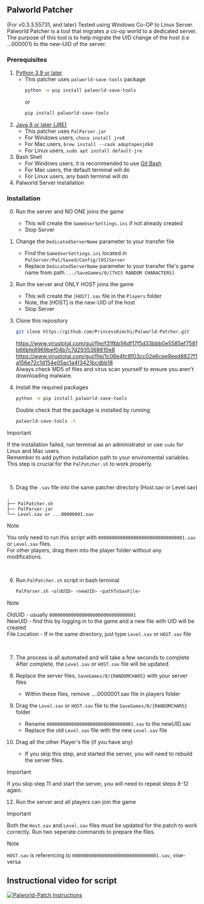 ## Palworld Patcher
(For v0.3.3.55731, and later) Tested using Windows Co-OP to Linux Server. <br>
Palworld Patcher is a tool that migrates a co-op world to a dedicated server.
The purpose of this tool is to help migrate the UID change of the host (i.e ...000001) to the new-UID of the server.

### Prerequisites
1. [Python 3.9 or later](https://www.python.org/downloads/)
    - This patcher uses `palworld-save-tools` package
      ```bash
      python -m pip install palworld-save-tools
      ```
        or
      ```bash
      pip install palworld-save-tools
      ```
3. [Java 8 or later (JRE)](https://www.java.com/en/download/manual.jsp)
    - This patcher uses `PalParser.jar`
    - For Windows users, `choco install jre8`
    - For Mac users, `brew install --cask adoptopenjdk8`
    - For Linux users, `sudo apt install default-jre`
4. Bash Shell
    - For Windows users, it is recommended to use [Git Bash](https://git-scm.com/downloads)
    - For Mac users, the default terminal will do
    - For Linux users, any bash terminal will do
5. Palworld Server Installation

### Installation
0. Run the server and NO ONE joins the game
    - This will create the `GameUserSettings.ini` if not already created
    - Stop Server
1. Change the `DedicatedServerName` parameter to your transfer file
    - Find the `GameUserSettings.ini` located in `PalServer/Pal/Saved/Config/[OS]Server`
    - Replace `DedicatedServerName` parameter to your transfer file's game name from path `.../SaveGames/0/[THIS RANDOM CHARACTERS]`
2. Run the server and ONLY HOST joins the game
    - This will create the `[HOST].sav` file in the `Players` folder
    - Note, the \[HOST\] is the new-UID of the host
    - Stop Server

3. Clone this repository
    ```bash
    git clone https://github.com/PrincessKimchi/Palworld-Patcher.git
    ```
    https://www.virustotal.com/gui/file/f31fbb56df17f5d33bbb0e5585ef7581b66bfe8969bef04b7c7d2935368610e8 <br />
    https://www.virustotal.com/gui/file/1c06e4fc8f03cc02e6cee9eed8827f1a156e72c1d154e05ac1a4f3421bcdbb18 <br />
   Always check MD5 of files and virus scan yourself to ensure you aren't downloading malware.
   

5. Install the required packages
    ```bash
    python -m pip install palworld-save-tools
    ```
    Double check that the package is installed by running
    ```bash
    palworld-save-tools -h
    ```
> [!IMPORTANT]
> If the installation failed, run terminal as an administrator or use `sudo` for Linux and Mac users. <br />Remember to add python installation path to your enviromental variables.  <br /> This step is crucial for the `PalPatcher.sh` to work properly.
<br />


5. Drag the `.sav` file into the same patcher directory (Host.sav or Level.sav)
```
.
├── PalPatcher.sh
├── PalParser.jar
└── Level.sav or ...00000001.sav
```

> [!NOTE]
> You only need to run this script with `00000000000000000000000000000001.sav` or `Level.sav` files. <br />  For other players, drag them into the player folder without any modifications.
<br />

6. Run `PalPatcher.sh` script in bash terminal
    ```bash
    PalParser.sh <oldUID> <newUID> <pathToSavFile>
    ```
   
> [!NOTE]
> OldUID - usually `00000000000000000000000000000001` <br />
> NewUID - find this by logging in to the game and a new file with UID will be created <br />
> File Location - If in the same directory, just type `Level.sav` or `HOST.sav` file 
<br />


7. The process is all automated and will take a few seconds to complete
    After complete, the `Level.sav` or `HOST.sav` file will be updated.

8. Replace the server files, `SaveGames/0/{RANDOMCHARS}` with your server files
    - Within these files, remove ....0000001.sav file in players folder

10. Drag the `Level.sav` or `HOST.sav` file to the `SaveGames/0/{RANDOMCHARS}` folder
    - Rename `00000000000000000000000000000001.sav` to the newUID.sav
    - Replace the old `Level.sav` file with the new `Level.sav` file

11. Drag all the other Player's file (if you have any)
    - If you skip this step, and started the server, you will need to rebuild the server files.
      
> [!IMPORTANT]
> If you skip step 11 and start the server, you will need to repeat steps 8-12 again.

12. Run the server and all players can join the game

> [!IMPORTANT]
> Both the `Host.sav` and `Level.sav` files must be updated for the patch to work correctly. Run two seperate commands to prepare the files.

> [!NOTE]
> `HOST.sav` is referencing to `00000000000000000000000000000001.sav`, vise-versa 



## Instructional video for script
[![Palworld-Patch Instructions](https://img.youtube.com/vi/-Pmp5KMFx7g/0.jpg)](https://www.youtube.com/watch?v=-Pmp5KMFx7g)
